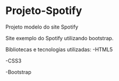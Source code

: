 # Projeto-Spotify
 Projeto modelo do site Spotify

Site exemplo do Spotify utilizando bootstrap.

Bibliotecas e tecnologias utilizadas:
-HTML5

-CSS3

-Bootstrap